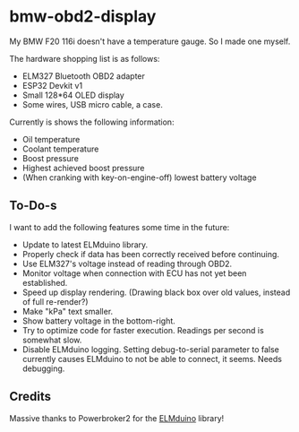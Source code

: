 # bmw-obd2-display
My BMW F20 116i doesn't have a temperature gauge. So I made one myself.

The hardware shopping list is as follows:
- ELM327 Bluetooth OBD2 adapter
- ESP32 Devkit v1
- Small 128\*64 OLED display
- Some wires, USB micro cable, a case.

Currently is shows the following information:
- Oil temperature
- Coolant temperature
- Boost pressure
- Highest achieved boost pressure
- (When cranking with key-on-engine-off) lowest battery voltage

## To-Do-s
I want to add the following features some time in the future:
- Update to latest ELMduino library.
- Properly check if data has been correctly received before continuing.
- Use ELM327's voltage instead of reading through OBD2.
- Monitor voltage when connection with ECU has not yet been established.
- Speed up display rendering. (Drawing black box over old values, instead of full re-render?)
- Make "kPa" text smaller.
- Show battery voltage in the bottom-right.
- Try to optimize code for faster execution. Readings per second is somewhat slow.
- Disable ELMduino logging. Setting debug-to-serial parameter to false currently causes ELMduino to not be able to connect, it seems. Needs debugging.

## Credits
Massive thanks to Powerbroker2 for the [ELMduino](https://github.com/PowerBroker2/ELMduino) library!
